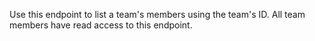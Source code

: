 Use this endpoint to list a team's members using the team's ID. All team members have read access to this endpoint.
